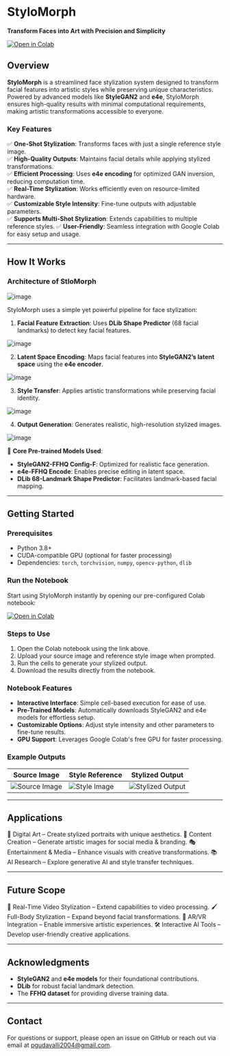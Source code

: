 # **StyloMorph**

**Transform Faces into Art with Precision and Simplicity**

[![Open in Colab](https://colab.research.google.com/assets/colab-badge.svg)](https://colab.research.google.com/drive/1pXr8tnGr2tJlkkR5O0EukndqJD7_146Q?usp=sharing)

## **Overview**

**StyloMorph** is a streamlined face stylization system designed to transform facial features into artistic styles while preserving unique characteristics. Powered by advanced models like **StyleGAN2** and **e4e**, StyloMorph ensures high-quality results with minimal computational requirements, making artistic transformations accessible to everyone.

### **Key Features**
✅ **One-Shot Stylization**: Transforms faces with just a single reference style image.  
✅ **High-Quality Outputs**: Maintains facial details while applying stylized transformations.  
✅ **Efficient Processing**: Uses **e4e encoding** for optimized GAN inversion, reducing computation time.  
✅ **Real-Time Stylization**: Works efficiently even on resource-limited hardware.  
✅ **Customizable Style Intensity**: Fine-tune outputs with adjustable parameters.  
✅ **Supports Multi-Shot Stylization**: Extends capabilities to multiple reference styles. 
✅ **User-Friendly**: Seamless integration with Google Colab for easy setup and usage.

---

## **How It Works**

### **Architecture of StloMorph**

![image](https://github.com/user-attachments/assets/4e255708-005a-48f1-b9f2-ecc2bb87f6cd)

StyloMorph uses a simple yet powerful pipeline for face stylization:

1. **Facial Feature Extraction**: Uses **DLib Shape Predictor** (68 facial landmarks) to detect key facial features.

![image](https://github.com/user-attachments/assets/1ab86021-420d-4caf-89ad-1a9256cd8201) 

2. **Latent Space Encoding**: Maps facial features into **StyleGAN2’s latent space** using the **e4e encoder**.

![image](https://github.com/user-attachments/assets/6918adc3-23c2-444f-898f-54d6ceab1ae0)

3. **Style Transfer**: Applies artistic transformations while preserving facial identity.

![image](https://github.com/user-attachments/assets/6f30748b-625f-4378-8b9a-05435283f608)

 4. **Output Generation**: Generates realistic, high-resolution stylized images.

![image](https://github.com/user-attachments/assets/c616e77e-6504-422c-8155-8e2c8f8bbe4b)


🔹 **Core Pre-trained Models Used**:
- **StyleGAN2-FFHQ Config-F**: Optimized for realistic face generation.
- **e4e-FFHQ Encode**: Enables precise editing in latent space.
- **DLib 68-Landmark Shape Predictor**: Facilitates landmark-based facial mapping.

---

## **Getting Started**

### **Prerequisites**
- Python 3.8+
- CUDA-compatible GPU (optional for faster processing)
- Dependencies: `torch`, `torchvision`, `numpy`, `opencv-python`, `dlib`

### **Run the Notebook**
Start using StyloMorph instantly by opening our pre-configured Colab notebook:

[![Open in Colab](https://colab.research.google.com/assets/colab-badge.svg)]([LINK_TO_YOUR_COLAB_NOTEBOOK](https://colab.research.google.com/drive/1pXr8tnGr2tJlkkR5O0EukndqJD7_146Q?usp=sharing))

### **Steps to Use**
1. Open the Colab notebook using the link above.
2. Upload your source image and reference style image when prompted.
3. Run the cells to generate your stylized output.
4. Download the results directly from the notebook.

### **Notebook Features**
- **Interactive Interface**: Simple cell-based execution for ease of use.
- **Pre-Trained Models**: Automatically downloads StyleGAN2 and e4e models for effortless setup.
- **Customizable Options**: Adjust style intensity and other parameters to fine-tune results.
- **GPU Support**: Leverages Google Colab's free GPU for faster processing.

### **Example Outputs**

| Source Image | Style Reference | Stylized Output |
|--------------|-----------------|-----------------|
| ![Source Image](https://github.com/user-attachments/assets/14842cb9-4762-4398-b718-8208b3719a39) | ![Style Image](https://github.com/user-attachments/assets/58c95cf8-1706-4107-9bad-e497503144d4) | ![Stylized Output](https://github.com/user-attachments/assets/e7e2d3a4-8d37-4e36-b220-794ab0f37377) |

---

## **Applications**
🎨 Digital Art – Create stylized portraits with unique aesthetics.
📸 Content Creation – Generate artistic images for social media & branding.
🎭 Entertainment & Media – Enhance visuals with creative transformations.
📚 AI Research – Explore generative AI and style transfer techniques.

---

## **Future Scope**
🚀 Real-Time Video Stylization – Extend capabilities to video processing.
🖌 Full-Body Stylization – Expand beyond facial transformations.
🎨 AR/VR Integration – Enable immersive artistic experiences.
🛠 Interactive AI Tools – Develop user-friendly creative applications.

---

## **Acknowledgments**

- **StyleGAN2** and **e4e models** for their foundational contributions.
- **DLib** for robust facial landmark detection.
- The **FFHQ dataset** for providing diverse training data.

---

## **Contact**

For questions or support, please open an issue on GitHub or reach out via email at [pgudavalli2004@gmail.com](mailto:pgudavalli2004@gmail.com).
